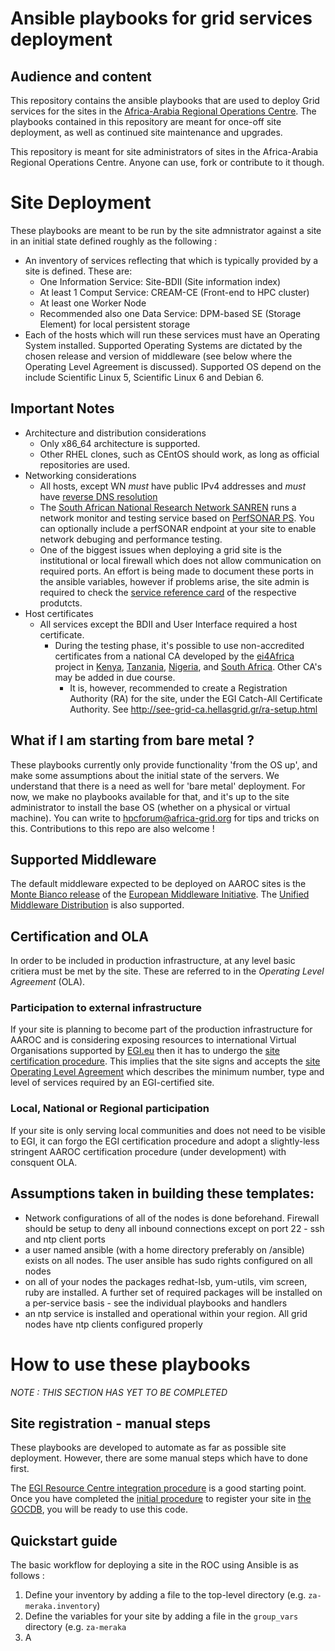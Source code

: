 # Ansible playbooks for grid services deployment

## Audience and content

This repository contains the ansible playbooks that are used to deploy Grid services for the
sites in the [Africa-Arabia Regional Operations Centre](https://roc.africa-grid.org). The playbooks contained in this repository are meant for once-off site deployment, as well as continued site maintenance and upgrades. 

This repository is meant for site administrators of sites in the Africa-Arabia Regional Operations Centre. Anyone can use, fork or contribute to it though. 


# Site Deployment
These playbooks are meant to be run by the site admnistrator against a site in an initial state defined roughly as the following : 
+ An inventory of services reflecting that which is typically provided by a site is defined. These are:
  + One Information Service: Site-BDII (Site information index)
  + At least 1 Comput Service: CREAM-CE (Front-end to HPC cluster)
  + At least one Worker Node
  + Recommended also one Data Service: DPM-based SE (Storage Element) for local persistent storage
+ Each of the hosts which will run these services must have an Operating System installed. Supported Operating Systems are dictated by the chosen release and version of middleware (see below where the Operating Level Agreement is discussed). Supported OS depend on the include Scientific Linux 5, Scientific Linux 6 and Debian 6. 

## Important Notes 
+ Architecture and distribution considerations
  + Only x86_64 architecture is supported.
  + Other RHEL clones, such as CEntOS should work, as long as official repositories are used.
+ Networking considerations
  + All hosts, except WN _must_ have public IPv4 addresses and _must_ have [reverse DNS resolution](http://en.wikipedia.org/wiki/Reverse_DNS_lookup)
  + The [South African National Research Network SANREN](https://www.sanren.ac.za) runs a network monitor and testing service based on [PerfSONAR PS](http://psps.perfsonar.net/). You can optionally include a perfSONAR endpoint at your site to enable network debuging and performance testing.
  + One of the biggest issues when deploying a grid site is the institutional or local firewall which does not allow communication on required ports. An effort is being made to document these ports in the ansible variables, however if problems arise, the site admin is required to check the [service reference card](http://www.eu-emi.eu/products) of the respective produtcts.
+ Host certificates
  + All services except the BDII and User Interface required a host certificate. 
    + During the testing phase, it's possible to use non-accredited certificates from a national CA developed by the [ei4Africa](https://www.ei4africa.eu) project in [Kenya](https://ca.kenet.or.ke/), [Tanzania](https://sec.ternet.or.tz/CA/), [Nigeria](https://ngca.eko-konnect.net.ng), and [South Africa](https://security.sanren.ac.za). Other CA's may be added in due course. 
      + It is, however, recommended to create a Registration Authority (RA) for the site, under the EGI Catch-All Certificate Authority. See http://see-grid-ca.hellasgrid.gr/ra-setup.html

## What if I am starting from bare metal ?
These playbooks currently only provide functionality 'from the OS up', and make some assumptions about the initial state of the servers. We understand that there is a need as well for 'bare metal' deployment. For now, we make no playbooks available for that, and it's up to the site administrator to install the base OS (whether on a physical or virtual machine). You can write to hpcforum@africa-grid.org for tips and tricks on this. Contributions to this repo are also welcome !

## Supported Middleware
The default middleware expected to be deployed on AAROC sites is the [Monte Bianco release](http://www.eu-emi.eu/emi-3-montebianco) of the [European Middleware Initiative](http://eu-emi.eu). The [Unified Middleware Distribution](http://repository.egi.eu) is also supported.

## Certification and OLA
In order to be included in production infrastructure, at any level basic critiera must be met by the site. These are referred to in the *Operating Level Agreement* (OLA). 

### Participation to external infrastructure
If your site is planning to become part of the production infrastructure for AAROC and is considering exposing resources to international Virtual Organisations supported by [EGI.eu](https://www.egi.eu) then it has to undergo the [site certification procedure](https://wiki.egi.eu/wiki/PROC09_Resource_Centre_Registration_and_Certification). This implies that the site signs and accepts the [site Operating Level Agreement](https://documents.egi.eu/document/31) which describes the minimum number, type and level of services required by an EGI-certified site. 

### Local, National or Regional participation
If your site is only serving local communities and does not need to be visible to EGI, it can forgo the EGI certification procedure and adopt a slightly-less stringent AAROC certification procedure (under development) with consquent OLA. 


## Assumptions taken in building these templates:
* Network configurations of all of the nodes is done beforehand. Firewall should be setup to deny all inbound connections except on port 22 - ssh and ntp client ports
* a user named ansible (with a home directory preferably on /ansible) exists on all nodes. The user ansible has sudo rights configured on all nodes
* on all of your nodes the packages redhat-lsb, yum-utils, vim screen, ruby are installed. A further set of required packages will be installed on a per-service basis - see the individual playbooks and handlers
* an ntp service is installed and operational within your region. All grid nodes have ntp clients configured properly

# How to use these playbooks
_NOTE : THIS SECTION HAS YET TO BE COMPLETED_

## Site registration - manual steps
These playbooks are developed to automate as far as possible site deployment. However, there are some manual steps which have to done first. 

The [EGI Resource Centre integration procedure](https://wiki.egi.eu/wiki/PROC09) is a good starting point. Once you have completed the [initial procedure](https://wiki.egi.eu/wiki/HOWTO01) to register your site in [the GOCDB](https://goc.egi.eu/portal), you will be ready to use this code.

## Quickstart guide

The basic workflow for deploying a site in the ROC using Ansible is as follows :
1. Define your inventory by adding a file to the top-level directory (e.g. `za-meraka.inventory`)
2. Define the variables for your site by adding a file in the `group_vars` directory (e.g. `za-meraka`
3. A

